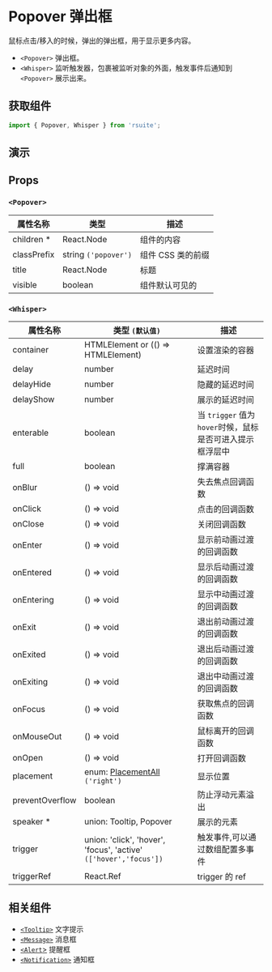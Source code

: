 # Popover 弹出框

鼠标点击/移入的时候，弹出的弹出框，用于显示更多内容。

- `<Popover>` 弹出框。
- `<Whisper>` 监听触发器，包裹被监听对象的外面，触发事件后通知到 `<Popover>` 展示出来。

## 获取组件

```js
import { Popover, Whisper } from 'rsuite';
```

## 演示

<!--{demo}-->

## Props

### `<Popover>`

| 属性名称    | 类型                 | 描述              |
| ----------- | -------------------- | ----------------- |
| children \* | React.Node           | 组件的内容        |
| classPrefix | string `('popover')` | 组件 CSS 类的前缀 |
| title       | React.Node           | 标题              |
| visible     | boolean              | 组件默认可见的    |

### `<Whisper>`

| 属性名称        | 类型 `(默认值)`                                                  | 描述                                                      |
| --------------- | ---------------------------------------------------------------- | --------------------------------------------------------- |
| container       | HTMLElement or (() => HTMLElement)                               | 设置渲染的容器                                            |
| delay           | number                                                           | 延迟时间                                                  |
| delayHide       | number                                                           | 隐藏的延迟时间                                            |
| delayShow       | number                                                           | 展示的延迟时间                                            |
| enterable       | boolean                                                          | 当 `trigger` 值为 `hover`时候，鼠标是否可进入提示框浮层中 |
| full            | boolean                                                          | 撑满容器                                                  |
| onBlur          | () => void                                                       | 失去焦点回调函数                                          |
| onClick         | () => void                                                       | 点击的回调函数                                            |
| onClose         | () => void                                                       | 关闭回调函数                                              |
| onEnter         | () => void                                                       | 显示前动画过渡的回调函数                                  |
| onEntered       | () => void                                                       | 显示后动画过渡的回调函数                                  |
| onEntering      | () => void                                                       | 显示中动画过渡的回调函数                                  |
| onExit          | () => void                                                       | 退出前动画过渡的回调函数                                  |
| onExited        | () => void                                                       | 退出后动画过渡的回调函数                                  |
| onExiting       | () => void                                                       | 退出中动画过渡的回调函数                                  |
| onFocus         | () => void                                                       | 获取焦点的回调函数                                        |
| onMouseOut      | () => void                                                       | 鼠标离开的回调函数                                        |
| onOpen          | () => void                                                       | 打开回调函数                                              |
| placement       | enum: [PlacementAll](#types) `('right')`                         | 显示位置                                                  |
| preventOverflow | boolean                                                          | 防止浮动元素溢出                                          |
| speaker \*      | union: Tooltip, Popover                                          | 展示的元素                                                |
| trigger         | union: 'click', 'hover', 'focus', 'active' `(['hover','focus'])` | 触发事件,可以通过数组配置多事件                           |
| triggerRef      | React.Ref                                                        | trigger 的 ref                                            |

## 相关组件

- [`<Tooltip>`](./tooltip) 文字提示
- [`<Message>`](./message) 消息框
- [`<Alert`>](./alert) 提醒框
- [`<Notification>`](./notification) 通知框
